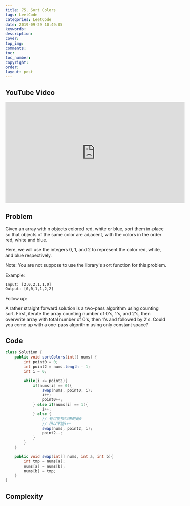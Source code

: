 ```yaml
---
title: 75. Sort Colors
tags: LeetCode
categories: LeetCode
date: 2019-09-29 10:49:05
keywords:
description:
cover:
top_img:
comments:
toc:
toc_number:
copyright:
order:
layout: post
---
```


## YouTube Video

<iframe width="560" height="315" src="https://www.youtube.com/embed/AFAwe8uBWv8" frameborder="0" allow="accelerometer; autoplay; encrypted-media; gyroscope; picture-in-picture" allowfullscreen></iframe>

## Problem

Given an array with n objects colored red, white or blue, sort them in-place so that objects of the same color are adjacent, with the colors in the order red, white and blue.

Here, we will use the integers 0, 1, and 2 to represent the color red, white, and blue respectively.

Note: You are not suppose to use the library's sort function for this problem.

Example:

```
Input: [2,0,2,1,1,0]
Output: [0,0,1,1,2,2]
```

Follow up:

A rather straight forward solution is a two-pass algorithm using counting sort.
First, iterate the array counting number of 0's, 1's, and 2's, then overwrite array with total number of 0's, then 1's and followed by 2's.
Could you come up with a one-pass algorithm using only constant space?

## Code

```java
class Solution {
    public void sortColors(int[] nums) {
        int point0 = 0;
        int point2 = nums.length - 1;
        int i = 0;

        while(i <= point2){
            if(nums[i] == 0){
                swap(nums, point0, i);
                i++;
                point0++;
            } else if(nums[i] == 1){
                i++;
            } else {
                // 有可能换回来的是0
                // 所以不能i++
                swap(nums, point2, i);
                point2--;
            }
        }
    }

    public void swap(int[] nums, int a, int b){
        int tmp = nums[a];
        nums[a] = nums[b];
        nums[b] = tmp;
    }
}
```

## Complexity
